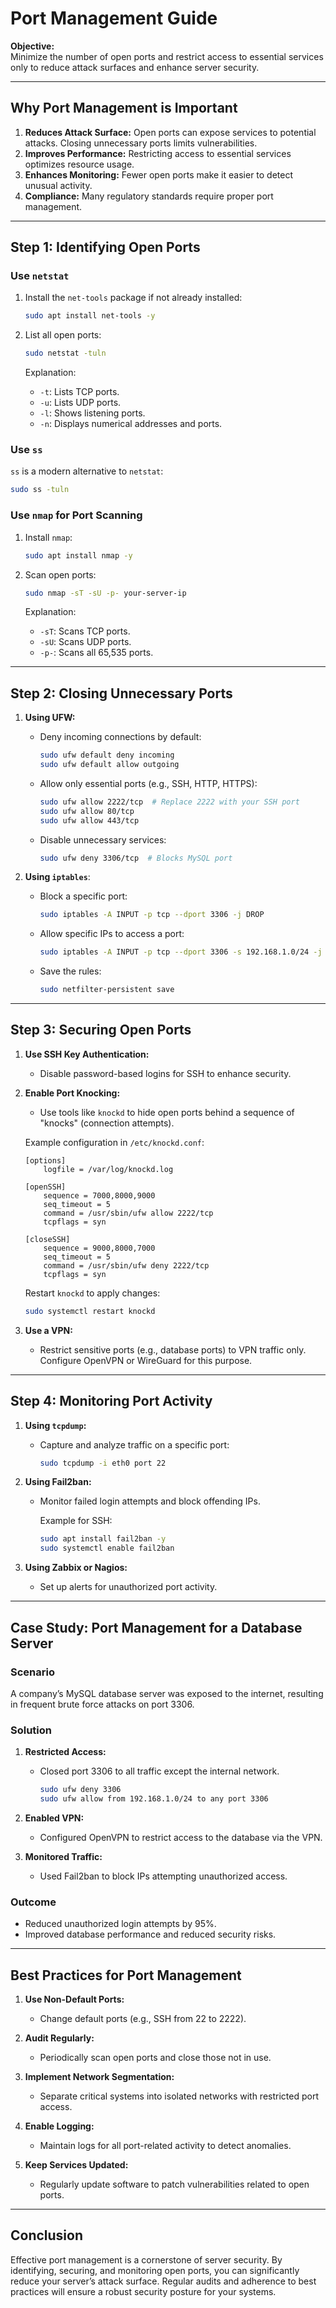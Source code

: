 # Port Management Guide

**Objective:**  
Minimize the number of open ports and restrict access to essential services only to reduce attack surfaces and enhance server security.

---

## Why Port Management is Important

1. **Reduces Attack Surface:** Open ports can expose services to potential attacks. Closing unnecessary ports limits vulnerabilities.
2. **Improves Performance:** Restricting access to essential services optimizes resource usage.
3. **Enhances Monitoring:** Fewer open ports make it easier to detect unusual activity.
4. **Compliance:** Many regulatory standards require proper port management.

---

## Step 1: Identifying Open Ports

### Use `netstat`

1. Install the `net-tools` package if not already installed:

   ```bash
   sudo apt install net-tools -y
   ```

2. List all open ports:

   ```bash
   sudo netstat -tuln
   ```

   Explanation:
   - `-t`: Lists TCP ports.
   - `-u`: Lists UDP ports.
   - `-l`: Shows listening ports.
   - `-n`: Displays numerical addresses and ports.

### Use `ss`

`ss` is a modern alternative to `netstat`:

```bash
sudo ss -tuln
```

### Use `nmap` for Port Scanning

1. Install `nmap`:

   ```bash
   sudo apt install nmap -y
   ```

2. Scan open ports:

   ```bash
   sudo nmap -sT -sU -p- your-server-ip
   ```

   Explanation:
   - `-sT`: Scans TCP ports.
   - `-sU`: Scans UDP ports.
   - `-p-`: Scans all 65,535 ports.

---

## Step 2: Closing Unnecessary Ports

1. **Using UFW:**

   - Deny incoming connections by default:

     ```bash
     sudo ufw default deny incoming
     sudo ufw default allow outgoing
     ```

   - Allow only essential ports (e.g., SSH, HTTP, HTTPS):

     ```bash
     sudo ufw allow 2222/tcp  # Replace 2222 with your SSH port
     sudo ufw allow 80/tcp
     sudo ufw allow 443/tcp
     ```

   - Disable unnecessary services:

     ```bash
     sudo ufw deny 3306/tcp  # Blocks MySQL port
     ```

2. **Using `iptables`**:

   - Block a specific port:

     ```bash
     sudo iptables -A INPUT -p tcp --dport 3306 -j DROP
     ```

   - Allow specific IPs to access a port:

     ```bash
     sudo iptables -A INPUT -p tcp --dport 3306 -s 192.168.1.0/24 -j ACCEPT
     ```

   - Save the rules:

     ```bash
     sudo netfilter-persistent save
     ```

---

## Step 3: Securing Open Ports

1. **Use SSH Key Authentication:**
   - Disable password-based logins for SSH to enhance security.

2. **Enable Port Knocking:**
   - Use tools like `knockd` to hide open ports behind a sequence of "knocks" (connection attempts).

   Example configuration in `/etc/knockd.conf`:

   ```plaintext
   [options]
       logfile = /var/log/knockd.log

   [openSSH]
       sequence = 7000,8000,9000
       seq_timeout = 5
       command = /usr/sbin/ufw allow 2222/tcp
       tcpflags = syn

   [closeSSH]
       sequence = 9000,8000,7000
       seq_timeout = 5
       command = /usr/sbin/ufw deny 2222/tcp
       tcpflags = syn
   ```

   Restart `knockd` to apply changes:

   ```bash
   sudo systemctl restart knockd
   ```

3. **Use a VPN:**
   - Restrict sensitive ports (e.g., database ports) to VPN traffic only. Configure OpenVPN or WireGuard for this purpose.

---

## Step 4: Monitoring Port Activity

1. **Using `tcpdump`:**
   - Capture and analyze traffic on a specific port:

     ```bash
     sudo tcpdump -i eth0 port 22
     ```

2. **Using Fail2ban:**
   - Monitor failed login attempts and block offending IPs.

     Example for SSH:

     ```bash
     sudo apt install fail2ban -y
     sudo systemctl enable fail2ban
     ```

3. **Using Zabbix or Nagios:**
   - Set up alerts for unauthorized port activity.

---

## Case Study: Port Management for a Database Server

### Scenario
A company’s MySQL database server was exposed to the internet, resulting in frequent brute force attacks on port 3306.

### Solution
1. **Restricted Access:**
   - Closed port 3306 to all traffic except the internal network.

     ```bash
     sudo ufw deny 3306
     sudo ufw allow from 192.168.1.0/24 to any port 3306
     ```

2. **Enabled VPN:**
   - Configured OpenVPN to restrict access to the database via the VPN.

3. **Monitored Traffic:**
   - Used Fail2ban to block IPs attempting unauthorized access.

### Outcome
- Reduced unauthorized login attempts by 95%.
- Improved database performance and reduced security risks.

---

## Best Practices for Port Management

1. **Use Non-Default Ports:**
   - Change default ports (e.g., SSH from 22 to 2222).

2. **Audit Regularly:**
   - Periodically scan open ports and close those not in use.

3. **Implement Network Segmentation:**
   - Separate critical systems into isolated networks with restricted port access.

4. **Enable Logging:**
   - Maintain logs for all port-related activity to detect anomalies.

5. **Keep Services Updated:**
   - Regularly update software to patch vulnerabilities related to open ports.

---

## Conclusion

Effective port management is a cornerstone of server security. By identifying, securing, and monitoring open ports, you can significantly reduce your server’s attack surface. Regular audits and adherence to best practices will ensure a robust security posture for your systems.

